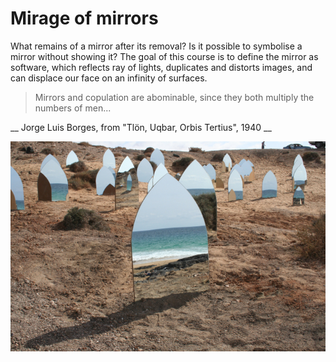 # Mirage of mirrors

What remains of a mirror after its removal?
Is it possible to symbolise a mirror without showing it?
The goal of this course is to define the mirror as software, which reflects ray of lights, duplicates and distorts images, and can displace our face on an infinity of surfaces.

> Mirrors and copulation are abominable, since they both multiply the numbers of men...

__ Jorge Luis Borges,  from "Tlön, Uqbar, Orbis Tertius", 1940 __

![kader attia holy land](img/kader-attia-holy-land.jpg)
